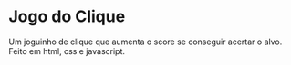 # Jogo do Clique

Um joguinho de clique que aumenta o score se conseguir acertar o alvo. Feito em html, css e javascript.
